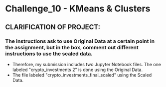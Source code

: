 # Challenge_10 - KMeans & Clusters

## CLARIFICATION OF PROJECT:
### The instructions ask to use Original Data at a certain point in the assignment, but in the box, comment out different instructions to use the scaled data.

- Therefore, my submission includes two Jupyter Notebook files. The one labeled "crypto_investments 2" is done using the Original Data.
- The file labeled "crypto_investments_final_scaled" using the Scaled Data.